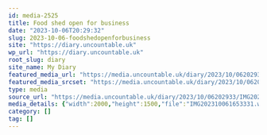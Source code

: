```yaml
---
id: media-2525
title: Food shed open for business
date: "2023-10-06T20:29:32"
slug: 2023-10-06-foodshedopenforbusiness
site: "https://diary.uncountable.uk"
wp_url: "https://diary.uncountable.uk"
root_slug: diary
site_name: My Diary
featured_media_url: "https://media.uncountable.uk/diary/2023/10/06202933/IMG202310061653331.webp"
featured_media_srcset: "https://media.uncountable.uk/diary/2023/10/06202933/IMG202310061653331-300x225.webp 300w, https://media.uncountable.uk/diary/2023/10/06202933/IMG202310061653331-1024x768.webp 1024w, https://media.uncountable.uk/diary/2023/10/06202933/IMG202310061653331-150x150.webp 150w, https://media.uncountable.uk/diary/2023/10/06202933/IMG202310061653331-640x480.webp 640w, https://media.uncountable.uk/diary/2023/10/06202933/IMG202310061653331.webp 2000w"
type: media
source_url: "https://media.uncountable.uk/diary/2023/10/06202933/IMG202310061653331.webp"
media_details: {"width":2000,"height":1500,"file":"IMG202310061653331.webp","filesize":198430,"sizes":{"medium":{"file":"IMG202310061653331-300x225.webp","width":300,"height":225,"filesize":16910,"mime_type":"image/webp","source_url":"https://media.uncountable.uk/diary/2023/10/06202933/IMG202310061653331-300x225.webp"},"large":{"file":"IMG202310061653331-1024x768.webp","width":1024,"height":768,"filesize":143178,"mime_type":"image/webp","source_url":"https://media.uncountable.uk/diary/2023/10/06202933/IMG202310061653331-1024x768.webp"},"thumbnail":{"file":"IMG202310061653331-150x150.webp","width":150,"height":150,"filesize":6200,"mime_type":"image/webp","source_url":"https://media.uncountable.uk/diary/2023/10/06202933/IMG202310061653331-150x150.webp"},"mobwidth":{"file":"IMG202310061653331-640x480.webp","width":640,"height":480,"filesize":62156,"mime_type":"image/webp","source_url":"https://media.uncountable.uk/diary/2023/10/06202933/IMG202310061653331-640x480.webp"},"full":{"file":"IMG202310061653331.webp","width":2000,"height":1500,"mime_type":"image/webp","source_url":"https://media.uncountable.uk/diary/2023/10/06202933/IMG202310061653331.webp"}},"image_meta":{"aperture":"0","credit":"","camera":"","caption":"","created_timestamp":"0","copyright":"","focal_length":"0","iso":"0","shutter_speed":"0","title":"","orientation":"0","keywords":[]}}
category: []
tag: []
---
```


